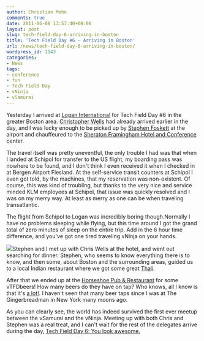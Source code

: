 ```yaml
---
author: Christian Mohn
comments: true
date: 2011-06-08 13:57:40+00:00
layout: post
slug: tech-field-day-6-arriving-in-boston
title: 'Tech Field Day #6 - Arriving in Boston'
url: /news/tech-field-day-6-arriving-in-boston/
wordpress_id: 1143
categories:
- News
tags:
- conference
- fun
- Tech Field Day
- vNinja
- vSamurai
---
```


Yesterday I arrived at [Logan International](http://www.massport.com/logan-airport/Pages/Default.aspx) for Tech Field Day #6 in the greater Boston area. [Christopher Wells](http://twitter.com/wygtya) had already arrived earlier in the day, and I was lucky enough to be picked up by [Stephen Foskett](http://twitter.com/sfoskett) at the airport and chauffeured to the [Sheraton Framingham Hotel and Conference](http://www.starwoodhotels.com/sheraton/property/overview/index.html?propertyID=756) center.

The travel itself was pretty uneventful, the only trouble I had was that when I landed at Schipol for transfer to the US flight, my boarding pass was nowhere to be found, and I don't think I even received it when I checked in at Bergen Airport Flesland. At the self-service transit counters at Schipol I even got told, by the machines, that my reservation was non-existent. Of course, this was kind of troubling, but thanks to the very nice and service minded KLM employees at Schipol, that issue was quickly resolved and I was on my merry way. At least as merry as one can be when traveling transatlantic. 

The flight from Schipol to Logan was incredibly boring though.Normally I have no problems sleeping while flying, but this time around I got the grand total of zero minutes of sleep on the entire trip. Add in the 6 hour time difference, and you've got one tired traveling vNinja on your hands.

![](http://vninja.net/wordpress/wp-content/uploads/2011/06/316569365.jpg)Stephen and I met up with Chris Wells at the hotel, and went out searching for dinner. Stephen, who seems to know everything there is to know, and then some, about Boston and the surrounding areas, guided us to a local Indian restaurant where we got some great [Thali](http://en.wikipedia.org/wiki/Thali). 

After that we ended up at the [Horseshoe Pub & Restaurant](http://www.horseshoepub.com/) for some vTFDbeers! How many beers do they have on tap? Who knows, all I know is that it's [a lot!](http://www.horseshoepub.com/beer_list.html). I haven't seen that many beer taps since I was at The Gingerbreadman in New York many moons ago.

As you can clearly see, the world has indeed survived the first ever meetup between the vSamurai and the vNinja. Meeting up with both Chris and Stephen was a real treat, and I can't wait for the rest of the delegates arrive during the day, [Tech Field Day 6: You look awesome.](http://techfieldday.com/2011/tfd6/)


